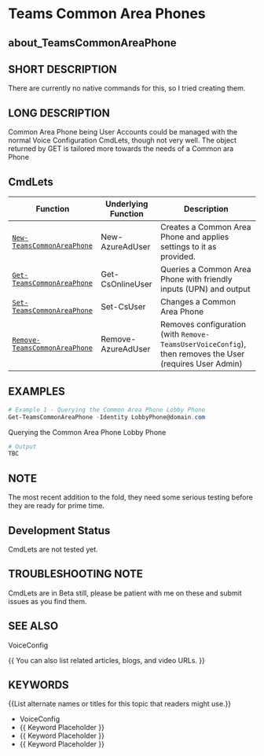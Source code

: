 ﻿# Teams Common Area Phones

## about_TeamsCommonAreaPhone

## SHORT DESCRIPTION

There are currently no native commands for this, so I tried creating them.

## LONG DESCRIPTION

Common Area Phone being User Accounts could be managed with the normal Voice Configuration CmdLets, though not very well. The object returned by GET is tailored more towards the needs of a Common ara Phone

## CmdLets

| Function                                                           | Underlying Function | Description                                                                                             |
| ------------------------------------------------------------------ | ------------------- | ------------------------------------------------------------------------------------------------------- |
| [`New-TeamsCommonAreaPhone`](/docs/New-TeamsCommonAreaPhone.md)       | New-AzureAdUser     | Creates a Common Area Phone and applies settings to it as provided.                                     |
| [`Get-TeamsCommonAreaPhone`](/docs/Get-TeamsCommonAreaPhone.md)       | Get-CsOnlineUser    | Queries a Common Area Phone with friendly inputs (UPN) and output                                       |
| [`Set-TeamsCommonAreaPhone`](/docs/Set-TeamsCommonAreaPhone.md)       | Set-CsUser          | Changes a Common Area Phone                                                                             |
| [`Remove-TeamsCommonAreaPhone`](/docs/Remove-TeamsCommonAreaPhone.md) | Remove-AzureAdUser  | Removes configuration (with `Remove-TeamsUserVoiceConfig`), then removes the User (requires User Admin) |

## EXAMPLES

````powershell
# Example 1 - Querying the Common Area Phone Lobby Phone
Get-TeamsCommonAreaPhone -Identity LobbyPhone@domain.com
````

Querying the Common Area Phone Lobby Phone

````powershell
# Output
TBC
````

## NOTE

The most recent addition to the fold, they need some serious testing before they are ready for prime time.

## Development Status

CmdLets are not tested yet.

## TROUBLESHOOTING NOTE

CmdLets are in Beta still, please be patient with me on these and submit issues as you find them.

## SEE ALSO

VoiceConfig

{{ You can also list related articles, blogs, and video URLs. }}

## KEYWORDS

{{List alternate names or titles for this topic that readers might use.}}

- VoiceConfig
- {{ Keyword Placeholder }}
- {{ Keyword Placeholder }}
- {{ Keyword Placeholder }}
